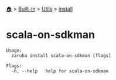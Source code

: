 <!--startTocHeader-->
[🏠](../../../README.md) > [Built-in](../../README.md) > [Utils](../README.md) > [install](README.md)
# scala-on-sdkman
<!--endTocHeader-->

```
Usage:
  zaruba install scala-on-sdkman [flags]

Flags:
  -h, --help   help for scala-on-sdkman

```

<!--startTocSubtopic-->
<!--endTocSubtopic-->